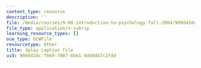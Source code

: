 ```yaml
---
content_type: resource
description: ''
file: /media/courses/9-00-introduction-to-psychology-fall-2004/909d42dcf66970876b618d404b7c2fdd_10493.srt
file_type: application/x-subrip
learning_resource_types: []
ocw_type: OCWFile
resourcetype: Other
title: 3play caption file
uid: 909d42dc-f669-7087-6b61-8d404b7c2fdd
---
```

